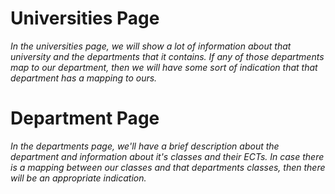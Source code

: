 # Universities Page

*In the universities page, we will show a lot of information about
that university and the departments that it contains. If any of those departments
map to our department, then we will have some sort of indication that that department
has a mapping to ours.*

# Department Page

*In the departments page, we'll have a brief description about the department
and information about it's classes and their ECTs. In case there is a mapping between our classes and that departments classes, then there will be an appropriate indication.*